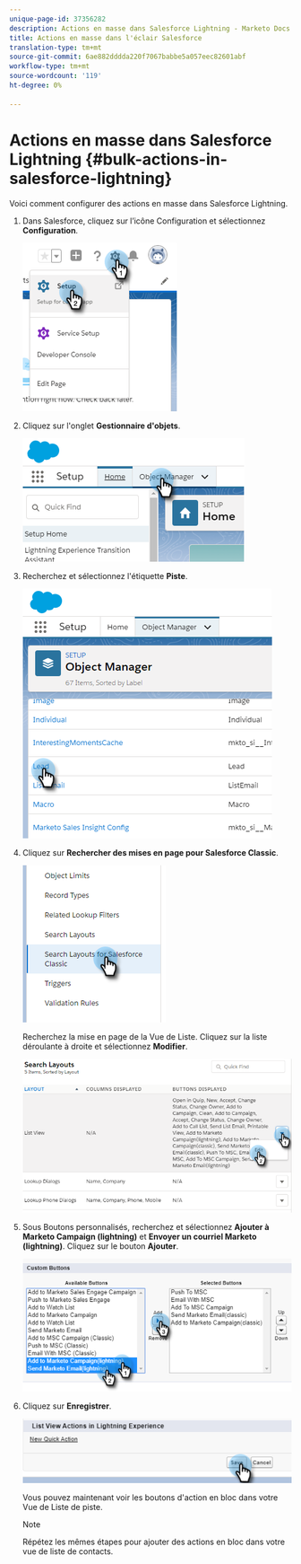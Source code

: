 ```yaml
---
unique-page-id: 37356282
description: Actions en masse dans Salesforce Lightning - Marketo Docs - Documentation sur les produits
title: Actions en masse dans l'éclair Salesforce
translation-type: tm+mt
source-git-commit: 6ae882dddda220f7067babbe5a057eec82601abf
workflow-type: tm+mt
source-wordcount: '119'
ht-degree: 0%

---
```



# Actions en masse dans Salesforce Lightning {#bulk-actions-in-salesforce-lightning}

Voici comment configurer des actions en masse dans Salesforce Lightning.

1. Dans Salesforce, cliquez sur l’icône Configuration et sélectionnez **Configuration**.

   ![](assets/one.png)

1. Cliquez sur l&#39;onglet **Gestionnaire d&#39;objets**.

   ![](assets/two.png)

1. Recherchez et sélectionnez l&#39;étiquette **Piste**.

   ![](assets/three-2.png)

1. Cliquez sur **Rechercher des mises en page pour Salesforce Classic**.

   ![](assets/four-1.png)

   Recherchez la mise en page de la Vue de Liste. Cliquez sur la liste déroulante à droite et sélectionnez **Modifier**.

   ![](assets/five.png)

1. Sous Boutons personnalisés, recherchez et sélectionnez **Ajouter à Marketo Campaign (lightning)** et **Envoyer un courriel Marketo (lightning)**. Cliquez sur le bouton **Ajouter**.

   ![](assets/six.png)

1. Cliquez sur **Enregistrer**.

   ![](assets/seven.png)

   Vous pouvez maintenant voir les boutons d&#39;action en bloc dans votre Vue de Liste de piste.

   >[!NOTE]
   >
   >Répétez les mêmes étapes pour ajouter des actions en bloc dans votre vue de liste de contacts.
